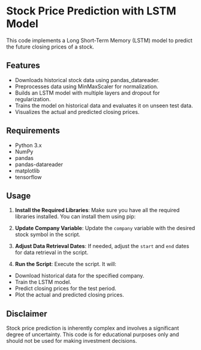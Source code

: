 # Stock Price Prediction with LSTM Model

This code implements a Long Short-Term Memory (LSTM) model to predict the future closing prices of a stock.

## Features

- Downloads historical stock data using pandas_datareader.
- Preprocesses data using MinMaxScaler for normalization.
- Builds an LSTM model with multiple layers and dropout for regularization.
- Trains the model on historical data and evaluates it on unseen test data.
- Visualizes the actual and predicted closing prices.

## Requirements

- Python 3.x
- NumPy
- pandas
- pandas-datareader
- matplotlib
- tensorflow

## Usage

1. **Install the Required Libraries**: Make sure you have all the required libraries installed. You can install them using pip:

2. **Update Company Variable**: Update the `company` variable with the desired stock symbol in the script.

3. **Adjust Data Retrieval Dates**: If needed, adjust the `start` and `end` dates for data retrieval in the script.

4. **Run the Script**: Execute the script. It will:
- Download historical data for the specified company.
- Train the LSTM model.
- Predict closing prices for the test period.
- Plot the actual and predicted closing prices.

## Disclaimer

Stock price prediction is inherently complex and involves a significant degree of uncertainty. This code is for educational purposes only and should not be used for making investment decisions.

